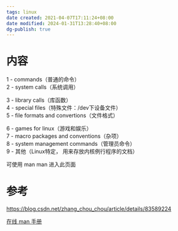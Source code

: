 ```yaml
---
tags: linux
date created: 2021-04-07T17:11:24+08:00
date modified: 2024-01-31T13:28:40+08:00
dg-publish: true
---
```


# 内容

1 - commands（普通的命令）  
2 - system calls（系统调用）

3 - library calls（库函数）  
4 - special files（特殊文件：/dev下设备文件）  
5 - file formats and convertions（文件格式）

6 - games for linux（游戏和娱乐）  
7 - macro packages and conventions（杂项）  
8 - system management commands（管理员命令）  
9 - 其他（Linux特定， 用来存放内核例行程序的文档）

可使用 man man 进入此页面

# 参考

https://blog.csdn.net/zhang_chou_chou/article/details/83589224

[在线 man 手册](https://man7.org/linux/man-pages/)
